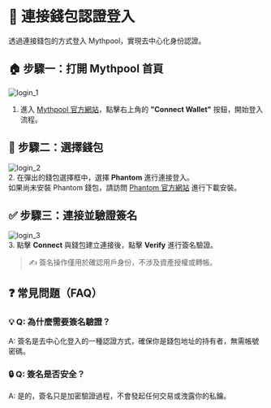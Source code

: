 # 🔐 連接錢包認證登入

透過連接錢包的方式登入 Mythpool，實現去中心化身份認證。

## 🏠 步驟一：打開 Mythpool 首頁

![login_1](/connect_wallet_1.png)  
1. 進入 [Mythpool 官方網站](https://www.mythpool.com)，點擊右上角的 **"Connect Wallet"** 按鈕，開始登入流程。

## 👛 步驟二：選擇錢包

![login_2](/connect_wallet_2.png)  
2. 在彈出的錢包選擇框中，選擇 **Phantom** 進行連接登入。  
如果尚未安裝 Phantom 錢包，請訪問 [Phantom 官方網站](https://phantom.app/) 進行下載安裝。

## ✅ 步驟三：連接並驗證簽名

![login_3](/connect_wallet_3.png)  
3. 點擊 **Connect** 與錢包建立連接後，點擊 **Verify** 進行簽名驗證。

> ✍️ 簽名操作僅用於確認用戶身份，不涉及資產授權或轉帳。

## ❓ 常見問題（FAQ）

### 💡 Q: 為什麼需要簽名驗證？
A: 簽名是去中心化登入的一種認證方式，確保你是錢包地址的持有者，無需帳號密碼。

### 🔒 Q: 簽名是否安全？
A: 是的，簽名只是加密驗證過程，不會發起任何交易或洩露你的私鑰。
